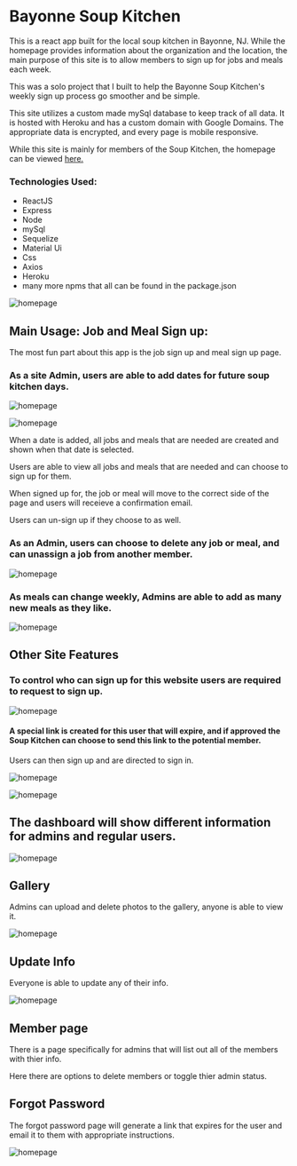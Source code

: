 # Bayonne Soup Kitchen

This is a react app built for the local soup kitchen in Bayonne, NJ. While the homepage provides information about the organization and the location, the main purpose of this site is to allow members to sign up for jobs and meals each week.

This was a solo project that I built to help the Bayonne Soup Kitchen's weekly sign up process go smoother and be simple.

This site utilizes a custom made mySql database to keep track of all data. It is hosted with Heroku and has a custom domain with Google Domains. The appropriate data is encrypted, and every page is mobile responsive.

While this site is mainly for members of the Soup Kitchen, the homepage can be viewed [here.](https://www.bayonnesoupkitchen.com) 

### Technologies Used:

*  ReactJS
*  Express
*  Node
*  mySql
*  Sequelize
*  Material Ui
*  Css
*  Axios
*  Heroku
*  many more npms that all can be found in the package.json

![homepage](https://raw.githubusercontent.com/ColeSantiago/soup_kitchen/master/read_me_photos/soup_kitchen_homepage.png)

## Main Usage: Job and Meal Sign up:

The most fun part about this app is the job sign up and meal sign up page.

### As a site Admin, users are able to add dates for future soup kitchen days.

![homepage](https://raw.githubusercontent.com/ColeSantiago/soup_kitchen/master/read_me_photos/soup_kitchen_dates.png)

![homepage](https://raw.githubusercontent.com/ColeSantiago/soup_kitchen/master/read_me_photos/soup_kitchen_calender.png)

When a date is added, all jobs and meals that are needed are created and shown when that date is selected.

Users are able to view all jobs and meals that are needed and can choose to sign up for them.

When signed up for, the job or meal will move to the correct side of the page and users will receieve a confirmation email.

Users can un-sign up if they choose to as well.

### As an Admin, users can choose to delete any job or meal, and can unassign a job from another member.

![homepage](https://raw.githubusercontent.com/ColeSantiago/soup_kitchen/master/read_me_photos/soup_kitchen_job_signup.png)

### As meals can change weekly, Admins are able to add as many new meals as they like.

![homepage](https://raw.githubusercontent.com/ColeSantiago/soup_kitchen/master/read_me_photos/soup_kitchen_meal_signup.png)

##  Other Site Features

### To control who can sign up for this website users are required to request to sign up.

![homepage](https://raw.githubusercontent.com/ColeSantiago/soup_kitchen/master/read_me_photos/soup_kitchen_request.png)

#### A special link is created for this user that will expire, and if approved the Soup Kitchen can choose to send this link to the potential member.

Users can then sign up and are directed to sign in.

![homepage](https://raw.githubusercontent.com/ColeSantiago/soup_kitchen/master/read_me_photos/soup_kitchen_signup.png)

![homepage](https://raw.githubusercontent.com/ColeSantiago/soup_kitchen/master/read_me_photos/soup_kitchen_sign_in.png)

## The dashboard will show different information for admins and regular users.

![homepage](https://raw.githubusercontent.com/ColeSantiago/soup_kitchen/master/read_me_photos/soup_kitchen_dashboard.png)

## Gallery

Admins can upload and delete photos to the gallery, anyone is able to view it.

![homepage](https://raw.githubusercontent.com/ColeSantiago/soup_kitchen/master/read_me_photos/soup_kitchen_gallery.png)

## Update Info

Everyone is able to update any of their info.

![homepage](https://raw.githubusercontent.com/ColeSantiago/soup_kitchen/master/read_me_photos/soup_kitchen_update.png)

## Member page

There is a page specifically for admins that will list out all of the members with thier info.

Here there are options to delete members or toggle thier admin status.

## Forgot Password

The forgot password page will generate a link that expires for the user and email it to them with appropriate instructions.

![homepage](https://raw.githubusercontent.com/ColeSantiago/soup_kitchen/master/read_me_photos/soup_kitchen_forgot.png)

